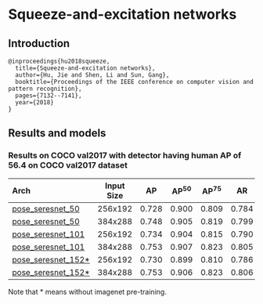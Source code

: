 # Squeeze-and-excitation networks

## Introduction
```
@inproceedings{hu2018squeeze,
  title={Squeeze-and-excitation networks},
  author={Hu, Jie and Shen, Li and Sun, Gang},
  booktitle={Proceedings of the IEEE conference on computer vision and pattern recognition},
  pages={7132--7141},
  year={2018}
}
```

## Results and models

### Results on COCO val2017 with detector having human AP of 56.4 on COCO val2017 dataset

| Arch | Input Size | AP | AP<sup>50</sup> | AP<sup>75</sup> | AR | AR<sup>50</sup> | ckpt | log |
| :----------------- | :-----------: | :------: | :------: | :------: | :------: | :------: |:------: |:------: |
| [pose_seresnet_50](/configs/top_down/seresnet/coco/seresnet50_coco_256x192.py)  | 256x192 | 0.728 | 0.900 | 0.809 | 0.784 | 0.940 | [ckpt](https://openmmlab.oss-cn-hangzhou.aliyuncs.com/mmpose/top_down/seresnet/seresnet50_coco_256x192-25058b66_20200727.pth) | [log](https://openmmlab.oss-cn-hangzhou.aliyuncs.com/mmpose/top_down/seresnet/seresnet50_coco_256x192_20200727.log.json) |
| [pose_seresnet_50](/configs/top_down/seresnet/coco/seresnet50_coco_384x288.py)  | 384x288 | 0.748 | 0.905 | 0.819 | 0.799 | 0.941 | [ckpt](https://openmmlab.oss-cn-hangzhou.aliyuncs.com/mmpose/top_down/seresnet/seresnet50_coco_384x288-bc0b7680_20200727.pth) | [log](https://openmmlab.oss-cn-hangzhou.aliyuncs.com/mmpose/top_down/seresnet/seresnet50_coco_384x288_20200727.log.json) |
| [pose_seresnet_101](/configs/top_down/seresnet/coco/seresnet101_coco_256x192.py) | 256x192 | 0.734 | 0.904 | 0.815 | 0.790 | 0.942 | [ckpt](https://openmmlab.oss-cn-hangzhou.aliyuncs.com/mmpose/top_down/seresnet/seresnet101_coco_256x192-83f29c4d_20200727.pth) | [log](https://openmmlab.oss-cn-hangzhou.aliyuncs.com/mmpose/top_down/seresnet/seresnet101_coco_256x192_20200727.log.json) |
| [pose_seresnet_101](/configs/top_down/seresnet/coco/seresnet101_coco_384x288.py) | 384x288 | 0.753 | 0.907 | 0.823 | 0.805 | 0.943 | [ckpt](https://openmmlab.oss-cn-hangzhou.aliyuncs.com/mmpose/top_down/seresnet/seresnet101_coco_384x288-48de1709_20200727.pth) | [log](https://openmmlab.oss-cn-hangzhou.aliyuncs.com/mmpose/top_down/seresnet/seresnet101_coco_384x288_20200727.log.json) |
| [pose_seresnet_152*](/configs/top_down/seresnet/coco/seresnet152_coco_256x192.py) | 256x192 | 0.730 | 0.899 | 0.810 | 0.786 | 0.940 | [ckpt](https://openmmlab.oss-cn-hangzhou.aliyuncs.com/mmpose/top_down/seresnet/seresnet152_coco_256x192-1c628d79_20200727.pth) | [log](https://openmmlab.oss-cn-hangzhou.aliyuncs.com/mmpose/top_down/seresnet/seresnet152_coco_256x192_20200727.log.json) |
| [pose_seresnet_152*](/configs/top_down/seresnet/coco/seresnet152_coco_384x288.py) | 384x288 | 0.753 | 0.906 | 0.823 | 0.806 | 0.945 | [ckpt](https://openmmlab.oss-cn-hangzhou.aliyuncs.com/mmpose/top_down/seresnet/seresnet152_coco_384x288-58b23ee8_20200727.pth) | [log](https://openmmlab.oss-cn-hangzhou.aliyuncs.com/mmpose/top_down/seresnet/seresnet152_coco_384x288_20200727.log.json) |

Note that * means without imagenet pre-training.
